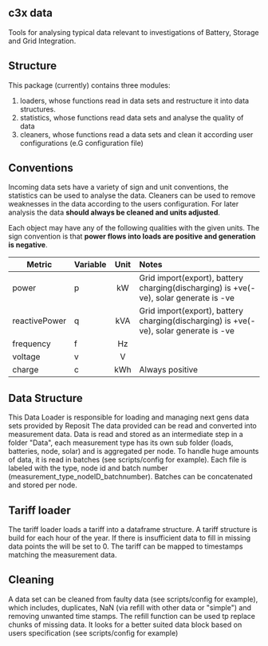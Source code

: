 c3x data
--------------------

Tools for analysing typical data relevant to investigations of Battery, Storage and Grid Integration.

Structure
--------------------

This package (currently) contains three modules:
1. loaders, whose functions read in data sets and restructure it into data structures.
2. statistics, whose functions read data sets and analyse the quality of data
3. cleaners, whose functions read a data sets and clean it according user configurations 
(e.G configuration file)

Conventions
--------------------

Incoming data sets have a variety of sign and unit conventions, the statistics can be used to 
analyse the data. Cleaners can be used to remove weaknesses in the data according to the users 
configuration. For later analysis the data **should always be cleaned and units adjusted**.

Each object may have any of the following qualities with the given units. 
The sign convention is that **power flows into loads are positive and generation is negative**. 

|Metric        |Variable|Unit |Notes                                                                                 |
|--------------|---------|:---:|:-------------------------------------------------------------------------------------|
|power         |p       |kW   |Grid import(export), battery charging(discharging) is +ve(-ve), solar generate is -ve |
|reactivePower |q       |kVA  |Grid import(export), battery charging(discharging) is +ve(-ve), solar generate is -ve |
|frequency     |f       |Hz   |                                                                                      |
|voltage       |v       |V    |                                                                                      |
|charge        |c       |kWh  |Always positive                                                                       |


Data Structure 
----------------

This Data Loader is responsible for loading and managing next gens data sets provided by Reposit
The data provided can be read and converted into measurement data. Data is read and stored as 
an intermediate step in a folder "Data", each measurement type has its own sub folder 
(loads, batteries, node, solar) and is aggregated per node. To handle huge amounts of
data, it is read in batches (see scripts/config for example). 
Each file is labeled with the type, node id and batch number (measurement_type_nodeID_batchnumber). 
Batches can be concatenated and stored per node.

Tariff loader
--------------

The tariff loader loads a tariff into a dataframe structure. A tariff structure is build for each 
hour of the year. If there is insufficient data to fill in missing data points the will be set to
0. The tariff can be mapped to timestamps matching the measurement data.

Cleaning
---------

A data set can be cleaned from faulty data (see scripts/config for example), which includes, 
duplicates, NaN (via refill with other data or "simple") and removing unwanted time stamps.
The refill function can be used tp replace chunks of missing data. It looks for a better suited 
data block based on users specification (see scripts/config for example)

   




